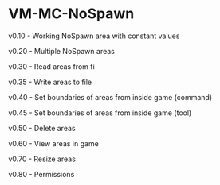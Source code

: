 VM-MC-NoSpawn
=============

v0.10 - Working NoSpawn area with constant values

v0.20 - Multiple NoSpawn areas

v0.30 - Read areas from fi

v0.35 - Write areas to file

v0.40 - Set boundaries of areas from inside game (command)

v0.45 - Set boundaries of areas from inside game (tool)

v0.50 - Delete areas

v0.60 - View areas in game

v0.70 - Resize areas

v0.80 - Permissions







